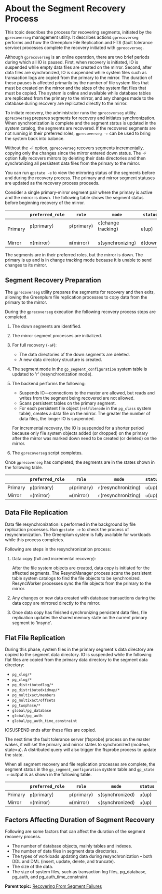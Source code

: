 # About the Segment Recovery Process 

This topic describes the process for recovering segments, initiated by the `gprecoverseg` management utility. It describes actions `gprecoverseg` performs and how the Greenplum File Replication and FTS \(fault tolerance service\) processes complete the recovery initiated with `gprecoverseg`.

Although `gprecoverseg` is an online operation, there are two brief periods during which all IO is paused. First, when recovery is initiated, IO is suspended while empty data files are created on the mirror. Second, after data files are synchronized, IO is suspended while system files such as transaction logs are copied from the primary to the mirror. The duration of these pauses is affected primarily by the number of file system files that must be created on the mirror and the sizes of the system flat files that must be copied. The system is online and available while database tables are replicated from the primary to the mirror, and any changes made to the database during recovery are replicated directly to the mirror.

To initiate recovery, the administrator runs the `gprecoverseg` utility. `gprecoverseg` prepares segments for recovery and initiates synchronization. When synchronization is complete and the segment status is updated in the system catalog, the segments are recovered. If the recovered segments are not running in their preferred roles, `gprecoverseg -r` can be used to bring the system back into balance.

Without the `-F` option, `gprecoverseg` recovers segments incrementally, copying only the changes since the mirror entered down status. The `-F` option fully recovers mirrors by deleting their data directories and then synchronizing all persistent data files from the primary to the mirror.

You can run `gpstate -e` to view the mirroring status of the segments before and during the recovery process. The primary and mirror segment statuses are updated as the recovery process proceeds.

Consider a single primary-mirror segment pair where the primary is active and the mirror is down. The following table shows the segment status before beginning recovery of the mirror.

| |`preferred_role`|`role`|`mode`|`status`|
|--|----------------|------|------|--------|
|Primary|`p`\(primary\)<br/></br>|`p`\(primary\)<br/></br>|`c`\(change tracking\)<br/></br>|`u`\(up\)|
|Mirror|`m`\(mirror\)|`m`\(mirror\)|`s`\(synchronizing\)|`d`\(down\)|

The segments are in their preferred roles, but the mirror is down. The primary is up and is in change tracking mode because it is unable to send changes to its mirror.

## Segment Recovery Preparation 

The `gprecoverseg` utility prepares the segments for recovery and then exits, allowing the Greenplum file replication processes to copy data from the primary to the mirror.

During the `gprecoverseg` execution the following recovery process steps are completed.

1.  The down segments are identified.
2.  The mirror segment processes are initialized.
3.  For full recovery \(`-aF`\):
    -   The data directories of the down segments are deleted.
    -   A new data directory structure is created.
4.  The segment mode in the `gp_segment_configuration` system table is updated to 'r' \(resynchronization mode\).
5.  The backend performs the following:

    -   Suspends IO—connections to the master are allowed, but reads and writes from the segment being recovered are not allowed.
    -   Scans persistent tables on the primary segment.
    -   For each persistent file object \(`relfilenode` in the `pg_class` system table\), creates a data file on the mirror.
    The greater the number of data files, the longer IO is suspended.

    For incremental recovery, the IO is suspended for a shorter period because only file system objects added \(or dropped\) on the primary after the mirror was marked down need to be created \(or deleted\) on the mirror.

6.  The `gprecoverseg` script completes.

Once `gprecoverseg` has completed, the segments are in the states shown in the following table.

| |`preferred_role`|`role`|`mode`|`status`|
|--|----------------|------|------|--------|
|Primary|`p`\(primary\)|`p`\(primary\)|`r`\(resynchronizing\)|`u`\(up\)|
|Mirror|`m`\(mirror\)|`m`\(mirror\)|`r`\(resynchronizing\)|`u`\(up\)|

## Data File Replication 

Data file resynchronization is performed in the background by file replication processes. Run `gpstate -e` to check the process of resynchronization. The Greenplum system is fully available for workloads while this process completes.

Following are steps in the resynchronization process:

1.  Data copy \(full and incremental recovery\):

    After the file system objects are created, data copy is initiated for the affected segments. The ResyncManager process scans the persistent table system catalogs to find the file objects to be synchronized. ResyncWorker processes sync the file objects from the primary to the mirror.

2.  Any changes or new data created with database transactions during the data copy are mirrored directly to the mirror.
3.  Once data copy has finished synchronizing persistent data files, file replication updates the shared memory state on the current primary segment to 'insync'.

## Flat File Replication 

During this phase, system files in the primary segment's data directory are copied to the segment data directory. IO is suspended while the following flat files are copied from the primary data directory to the segment data directory:

-   `pg_xlog/*`
-   `pg_clog/*`
-   `pg_distributedlog/*`
-   `pg_distributedxidmap/*`
-   `pg_multixact/members`
-   `pg_multixact/offsets`
-   `pg_twophase/*`
-   `global/pg_database`
-   `global/pg_auth`
-   `global/pg_auth_time_constraint`

IOSUSPEND ends after these files are copied.

The next time the fault tolerance server \(ftsprobe\) process on the master wakes, it will set the primary and mirror states to synchronized \(mode=s, state=u\). A distributed query will also trigger the ftsprobe process to update the state.

When all segment recovery and file replication processes are complete, the segment status in the `gp_segment_configuration` system table and `gp_state -e` output is as shown in the following table.

| |`preferred_role`|`role`|`mode`|`status`|
|--|----------------|------|------|--------|
|Primary|`p`\(primary\)|`p`\(primary\)|`s`\(synchronized\)|`u`\(up\)|
|Mirror|`m`\(mirror\)|`m`\(mirror\)|`s`\(synchronized\)|`u`\(up\)|

## Factors Affecting Duration of Segment Recovery 

Following are some factors that can affect the duration of the segment recovery process.

-   The number of database objects, mainly tables and indexes.
-   The number of data files in segment data directories.
-   The types of workloads updating data during resynchronization – both DDL and DML \(insert, update, delete, and truncate\).
-   The size of the data.
-   The size of system files, such as transaction log files, pg\_database, pg\_auth, and pg\_auth\_time\_constraint.

**Parent topic:** [Recovering From Segment Failures](../../highavail/topics/g-recovering-from-segment-failures.html)

